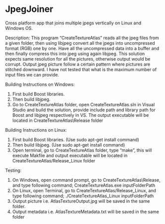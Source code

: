 # JpegJoiner
Cross platform app that joins multiple jpegs vertically on Linux and Windows OS.

Description: This program “CreateTextureAtlas” reads all the jpeg files from a given folder, then using libjpeg convert all the jpegs into uncompressed format (RGB) one by one. Have all the uncompressed data into a buffer and then finally compress this into jpeg using again libjpeg. This solution expects same resolution for all the pictures, otherwise output would be corrupt. Output jpeg picture follow a certain pattern where pictures are stitched downward. I have not tested that what is the maximum number of input files we can provide.

Building Instructions on Windows:
1. First build Boost libraries.
2. Then build libjpeg.
3. Go to CreateTextureAtlas folder, open CreateTextureAtlas.sln in Visual Studio and build the solution, provide include path and library path for Boost and libjpeg respectively in VS. The output executable will be located in CreateTextureAtlas\Release folder

Building Instructions on Linux:
1. First build Boost libraries. (Use sudo apt-get install command)
2. Then build libjpeg. (Use sudo apt-get install command)
3. Open terminal, go to CreateTextureAtlas folder, type “make”, this will execute Makfile and output executable will be located in CreateTextureAtlas/Release_Linux folder 

Testing:
1. On Windows, open command prompt, go to CreateTextureAtlas\Release, and type following command;  CreateTextureAtlas.exe inputFolderPath
2. On Linux, open Terminal, go to CreateTextureAtlas/Release_Linux, and type following command; ./CreateTextureAtlas_Linux inputFolderPath
3. Output picture i.e. AtlasTextureOutput.jpg will be saved in the same folder.
4. Output metadata i.e. AtlasTextureMetadata.txt will be saved in the same folder

